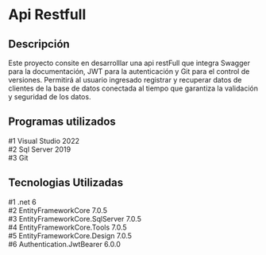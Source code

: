 # Api Restfull 

## Descripción

Este proyecto consite en desarrolllar una api restFull que integra Swagger para la documentación, JWT para la autenticación y Git para el control de versiones. Permitirá al usuario ingresado registrar y recuperar datos de clientes de la base de datos conectada al tiempo que garantiza la validación y seguridad de los datos.

## Programas utilizados 
#1 Visual Studio 2022 <br>
#2 Sql Server 2019<br>
#3 Git

## Tecnologias Utilizadas

#1 .net 6<br>
#2 EntityFrameworkCore 7.0.5 <br>
#3 EntityFrameworkCore.SqlServer 7.0.5 <br>
#4 EntityFrameworkCore.Tools 7.0.5 <br>
#5 EntityFrameworkCore.Design 7.0.5 <br>
#6 Authentication.JwtBearer 6.0.0 
